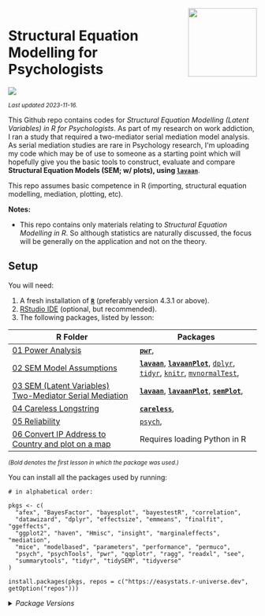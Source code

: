 
<img src='logo/Hex.png' align="right" height="139" />

# Structural Equation Modelling for Psychologists

[![](https://img.shields.io/badge/Language-R-blue)](http://cran.r-project.org/)

<sub>*Last updated 2023-11-16.*</sub>

This Github repo contains codes for *Structural Equation Modelling (Latent Variables) in R for Psychologists*. As part of my research on work addiction, I ran a study that required a two-mediator serial mediation model analysis. As serial mediation studies are rare in Psychology research, I'm uploading my code which may be of use to someone as a starting point which will hopefully give you the basic tools
to construct, evaluate and compare **Structural Equation Models (SEM; w/
plots), using [`lavaan`](http://lavaan.ugent.be/)**.

This repo assumes basic competence in R (importing, structural equation
modelling, mediation, plotting, etc).

**Notes:**

- This repo contains only materials relating to *Structural Equation Modelling in R*. So although statistics are naturally discussed, the
  focus will be generally on the application and not on the theory.  

## Setup

You will need:

1.  A fresh installation of [**`R`**](https://cran.r-project.org/)
    (preferably version 4.3.1 or above).
2.  [RStudio IDE](https://www.rstudio.com/products/rstudio/download/)
    (optional, but recommended).
3.  The following packages, listed by lesson:

| R Folder                                                                                                    | Packages                                                                                                                                                                                                                                                                                                                                                                                                                                                                                                                                                                                                                                                                                          |
|-------------------------------------------------------------------------------------------------------------|---------------------------------------------------------------------------------------------------------------------------------------------------------------------------------------------------------------------------------------------------------------------------------------------------------------------------------------------------------------------------------------------------------------------------------------------------------------------------------------------------------------------------------------------------------------------------------------------------------------------------------------------------------------------------------------------------|
| [01 Power Analysis](/01%20Power%20Analysis)                                                                 | [**`pwr`**](https://CRAN.R-project.org/package=pwr),                                                                                                                                                                                                                                                                                                                                                                                                                                                  |
| [02 SEM Model Assumptions](/02%20data%20wrangling)                                                          | [**`lavaan`**](https://CRAN.R-project.org/package=lavaan), [**`lavaanPlot`**](https://CRAN.R-project.org/package=lavaanPlot), [`dplyr`](https://CRAN.R-project.org/package=dplyr), [`tidyr`](https://CRAN.R-project.org/package=tidyr), [`knitr`](https://CRAN.R-project.org/package=knitr), [`mvnormalTest`](https://CRAN.R-project.org/package=mvnormalTest), |
| [03 SEM (Latent Variables) Two-Mediator Serial Mediation](/03%20plotting)                                   | [**`lavaan`**](https://CRAN.R-project.org/package=lavaan), [**`lavaanPlot`**](https://CRAN.R-project.org/package=lavaanPlot), [**`semPlot`**](https://CRAN.R-project.org/package=semPlot),                                                                                                                                                                                                                                                                                                              |
| [04 Careless Longstring](/04%20hypothesis%20testing%20and%20power)                                          | [**`careless`**](https://CRAN.R-project.org/package=careless),                                                                                                                                                                                                                                                                                                           |
| [05 Reliability](/05%20regression%20101)                                                                    | [`psych`](https://CRAN.R-project.org/package=psych),                                                                                                                                                                                                                                                                                                                          |
| [06 Convert IP Address to Country and plot on a map](/06%20categorical%20predictors%20and%20model%20comparison) | Requires loading Python in R                                                                                                                                                                                                                                                                                                                  |                                                                                                                                                                                                                                                                                                                                                                                                                                                        |

<sub>*(Bold denotes the first lesson in which the package was
used.)*</sub>

You can install all the packages used by running:

    # in alphabetical order:

    pkgs <- c(
      "afex", "BayesFactor", "bayesplot", "bayestestR", "correlation",
      "datawizard", "dplyr", "effectsize", "emmeans", "finalfit", "ggeffects",
      "ggplot2", "haven", "Hmisc", "insight", "marginaleffects", "mediation",
      "mice", "modelbased", "parameters", "performance", "permuco",
      "psych", "psychTools", "pwr", "qqplotr", "ragg", "readxl", "see",
      "summarytools", "tidyr", "tidySEM", "tidyverse"
    )

    install.packages(pkgs, repos = c("https://easystats.r-universe.dev", getOption("repos")))

<details>
<summary>
<i>Package Versions</i>
</summary>

Run on Windows 11 x64 (build 22621), with R version 4.3.1.

The packages used here:

- `afex` 1.3-0 (*CRAN*)
- `BayesFactor` 0.9.12-4.4 (*CRAN*)
- `bayesplot` 1.10.0 (*CRAN*)
- `bayestestR` 0.13.1.2 (*Local version*)
- `correlation` 0.8.4 (*CRAN*)
- `datawizard` 0.8.0.7 (*Local version*)
- `dplyr` 1.1.2 (*CRAN*)
- `effectsize` 0.8.5 (*Local version*)
- `emmeans` 1.8.7 (*CRAN*)
- `finalfit` 1.0.6 (*CRAN*)
- `ggeffects` 1.3.0.5 (*Github: strengejacke/ggeffects*)
- `ggplot2` 3.4.3 (*CRAN*)
- `haven` 2.5.3 (*CRAN*)
- `Hmisc` 5.1-0 (*CRAN*)
- `insight` 0.19.3.3 (*Github: easystats/insight*)
- `marginaleffects` 0.13.0 (*CRAN*)
- `mediation` 4.5.0 (*CRAN*)
- `mice` 3.16.0 (*CRAN*)
- `modelbased` 0.8.6 (*CRAN*)
- `parameters` 0.21.1 (*CRAN*)
- `performance` 0.10.4 (*CRAN*)
- `permuco` 1.1.2 (*CRAN*)
- `psych` 2.3.6 (*CRAN*)
- `psychTools` 2.3.6 (*CRAN*)
- `pwr` 1.3-0 (*CRAN*)
- `qqplotr` 0.0.6 (*CRAN*)
- `ragg` 1.2.5 (*CRAN*)
- `readxl` 1.4.3 (*CRAN*)
- `see` 0.8.0.2 (*Local version*)
- `summarytools` 1.0.1 (*CRAN*)
- `tidyr` 1.3.0 (*CRAN*)
- `tidySEM` 0.2.4 (*CRAN*)
- `tidyverse` 2.0.0 (*CRAN*)

</details>

